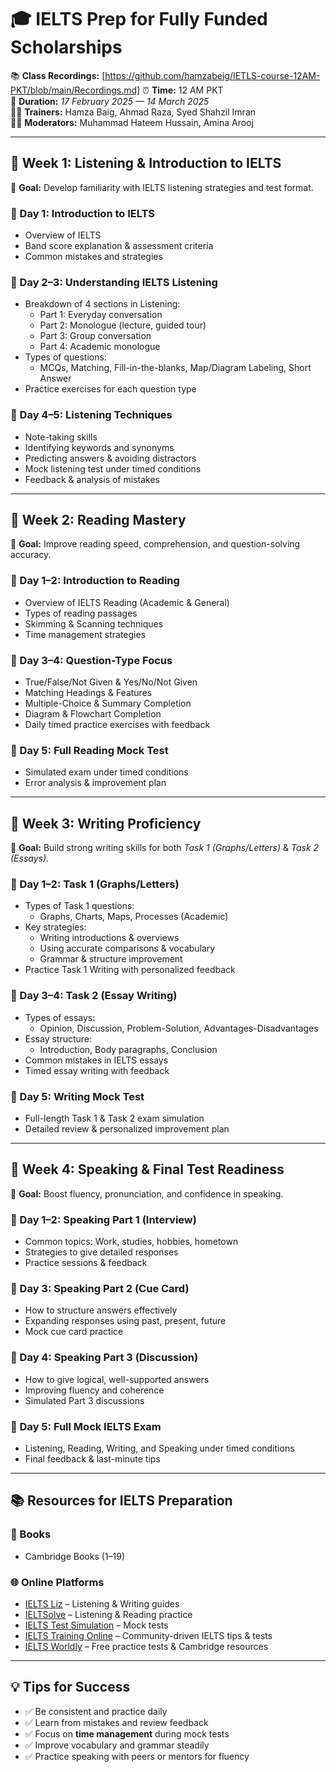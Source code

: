 # 🎓 IELTS Prep for Fully Funded Scholarships 

📚 **Class Recordings:** [https://github.com/hamzabeig/IETLS-course-12AM-PKT/blob/main/Recordings.md]
⏰ **Time:** 12 AM PKT  
📅 **Duration:** *17 February 2025 — 14 March 2025*  
👨‍🏫 **Trainers:** Hamza Baig, Ahmad Raza, Syed Shahzil Imran  
🧑‍💼 **Moderators:** Muhammad Hateem Hussain, Amina Arooj  

---

## 📌 Week 1: Listening & Introduction to IELTS  
🎯 **Goal:** Develop familiarity with IELTS listening strategies and test format.  

### 📅 Day 1: Introduction to IELTS  
- Overview of IELTS  
- Band score explanation & assessment criteria  
- Common mistakes and strategies  

### 📅 Day 2–3: Understanding IELTS Listening  
- Breakdown of 4 sections in Listening:  
  - Part 1: Everyday conversation  
  - Part 2: Monologue (lecture, guided tour)  
  - Part 3: Group conversation  
  - Part 4: Academic monologue  
- Types of questions:  
  - MCQs, Matching, Fill-in-the-blanks, Map/Diagram Labeling, Short Answer  
- Practice exercises for each question type  

### 📅 Day 4–5: Listening Techniques  
- Note-taking skills  
- Identifying keywords and synonyms  
- Predicting answers & avoiding distractors  
- Mock listening test under timed conditions  
- Feedback & analysis of mistakes  

---

## 📌 Week 2: Reading Mastery  
🎯 **Goal:** Improve reading speed, comprehension, and question-solving accuracy.  

### 📅 Day 1–2: Introduction to Reading  
- Overview of IELTS Reading (Academic & General)  
- Types of reading passages  
- Skimming & Scanning techniques  
- Time management strategies  

### 📅 Day 3–4: Question-Type Focus  
- True/False/Not Given & Yes/No/Not Given  
- Matching Headings & Features  
- Multiple-Choice & Summary Completion  
- Diagram & Flowchart Completion  
- Daily timed practice exercises with feedback  

### 📅 Day 5: Full Reading Mock Test  
- Simulated exam under timed conditions  
- Error analysis & improvement plan  

---

## 📌 Week 3: Writing Proficiency  
🎯 **Goal:** Build strong writing skills for both *Task 1 (Graphs/Letters)* & *Task 2 (Essays)*.  

### 📅 Day 1–2: Task 1 (Graphs/Letters)  
- Types of Task 1 questions:  
  - Graphs, Charts, Maps, Processes (Academic)  
- Key strategies:  
  - Writing introductions & overviews  
  - Using accurate comparisons & vocabulary  
  - Grammar & structure improvement  
- Practice Task 1 Writing with personalized feedback  

### 📅 Day 3–4: Task 2 (Essay Writing)  
- Types of essays:  
  - Opinion, Discussion, Problem-Solution, Advantages-Disadvantages  
- Essay structure:  
  - Introduction, Body paragraphs, Conclusion  
- Common mistakes in IELTS essays  
- Timed essay writing with feedback  

### 📅 Day 5: Writing Mock Test  
- Full-length Task 1 & Task 2 exam simulation  
- Detailed review & personalized improvement plan  

---

## 📌 Week 4: Speaking & Final Test Readiness  
🎯 **Goal:** Boost fluency, pronunciation, and confidence in speaking.  

### 📅 Day 1–2: Speaking Part 1 (Interview)  
- Common topics: Work, studies, hobbies, hometown  
- Strategies to give detailed responses  
- Practice sessions & feedback  

### 📅 Day 3: Speaking Part 2 (Cue Card)  
- How to structure answers effectively  
- Expanding responses using past, present, future  
- Mock cue card practice  

### 📅 Day 4: Speaking Part 3 (Discussion)  
- How to give logical, well-supported answers  
- Improving fluency and coherence  
- Simulated Part 3 discussions  

### 📅 Day 5: Full Mock IELTS Exam  
- Listening, Reading, Writing, and Speaking under timed conditions  
- Final feedback & last-minute tips  

---

## 📚 Resources for IELTS Preparation  

### 📘 Books  
- Cambridge Books (1–19)  

### 🌐 Online Platforms  
- [IELTS Liz](https://www.ieltsliz.com) – Listening & Writing guides  
- [IELTSolve](https://www.ieltssolve.com) – Listening & Reading practice  
- [IELTS Test Simulation](https://ieltstestsimulation.com) – Mock tests  
- [IELTS Training Online](https://ieltstrainingonline.com) – Community-driven IELTS tips & tests  
- [IELTS Worldly](https://ieltsworldly.com) – Free practice tests & Cambridge resources  

---

## 💡 Tips for Success  
- ✅ Be consistent and practice daily  
- ✅ Learn from mistakes and review feedback  
- ✅ Focus on **time management** during mock tests  
- ✅ Improve vocabulary and grammar steadily  
- ✅ Practice speaking with peers or mentors for fluency  
